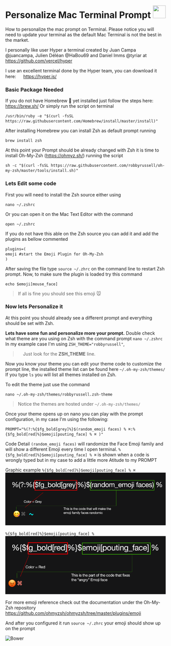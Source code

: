 # Personalize Mac Terminal Prompt <img src="https://raw.githubusercontent.com/FortAwesome/Font-Awesome/master/svgs/brands/apple.svg" width="40" height="40">
How to personalize the mac prompt on Terminal.
Please notice you will need to update your terminal as the default Mac Terminal is not the best in the market.

I personally like user Hyper a terminal created by
Juan Campa @juancampa, Julien Déléan @HaBou69 and Daniel Imms @tyriar at https://github.com/vercel/hyper


I use an excellent terminal done by the Hyper team, you can download it here: <img src="https://raw.githubusercontent.com/FortAwesome/Font-Awesome/master/svgs/solid/download.svg" width="15" height="15"> https://hyper.is/


### Basic Package Needed
If you do not have Homebrew :beer: yet installed just follow the steps here: https://brew.sh/
Or simply run the script on terminal
```
/usr/bin/ruby -e "$(curl -fsSL https://raw.githubusercontent.com/Homebrew/install/master/install)"
```
After installing Homebrew you can install Zsh as default prompt running
```
brew install zsh
```
At this point your Prompt should be already changed with Zsh it is time to install Oh-My-Zsh (https://ohmyz.sh/) running the script
```
sh -c "$(curl -fsSL https://raw.githubusercontent.com/robbyrussell/oh-my-zsh/master/tools/install.sh)"
```
### Lets Edit some code

First you will need to install the Zsh source either using  
```
nano ~/.zshrc
```
Or you can open it on the Mac Text Editor with the command
```
open ~/.zshrc
```

If you do not have this able on the Zsh source you can add it and add the plugins as bellow commented
```
plugins=(
emoji #start the Emoji Plugin for Oh-My-Zsh
)
```
After saving the file type `source ~/.zhrc` on the command line to restart Zsh prompt.
Now, to make sure the plugin is loaded try this command
```
echo $emoji[mouse_face]
```
> If all is fine you should see this emoji :mouse:

### Now lets Personalize it
At this point you should already see a different prompt and everything should be set with Zsh.

<b>Lets have some fun and personalize more your prompt.</b>
Double check what theme are you using on Zsh with the command prompt `nano ~/.zshrc`
In my example case I'm using `ZSH_THEME="robbyrussell"`,
> <img src="https://raw.githubusercontent.com/FortAwesome/Font-Awesome/master/svgs/solid/search.svg" width="12" height="12"> Just look for the <b>ZSH_THEME</b> line.

Now you know your theme you can edit your theme code to customize the prompt line, the installed theme list can be found here `~/.oh-my-zsh/themes/`
If you type `ls` you will list all themes installed on Zsh.

To edit the theme just use the command
```
nano ~/.oh-my-zsh/themes/robbyrussell.zsh-theme
```
> Notice the themes are hosted under `~/.oh-my-zsh/themes/`

Once your theme opens up on nano you can play with the prompt configuration, in my case I'm using the following:
```
PROMPT="%(?:%{$fg_bold[grey]%}$(random_emoji faces) % ⌘:%{$fg_bold[red]%}$emoji[pouting_face] % ⌘ )"
```
Code Detail
`(random_emoji faces)` will randomize the Face Emoji family and will show a different Emoji every time I open terminal.
`%{$fg_bold[red]%}$emoji[pouting_face] % ⌘` is shown when a code is wrongly typed but in my case to add a little more Atitude to my PROMPT

Graphic example
`%{$fg_bold[red]%}$emoji[pouting_face] % ⌘`
<img src="https://github.com/tadeubanzato/PersonalMacPrompt/blob/main/images/randomMoji.png">

`%{$fg_bold[red]%}$emoji[pouting_face] %`
<img src="https://github.com/tadeubanzato/PersonalMacPrompt/blob/main/images/angryMoji.png">



For more emoji reference check out the documentation under the Oh-My-Zsh repository
https://github.com/ohmyzsh/ohmyzsh/tree/master/plugins/emoji

And after you configured it run `source ~/.zhrc` your emoji should show up on the prompt

![Bower](https://img.shields.io/bower/l/bootstrap)
